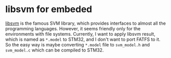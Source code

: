 # libsvm for embeded

[libsvm](https://www.csie.ntu.edu.tw/~cjlin/libsvm/) is the famous SVM library, which provides interfaces to almost all the programming languages. However, it seems friendly only for the environments with file systems. Currently, I want to apply libsvm result, which is named as `*.model` to STM32, and I don't want to port FATFS to it. So the easy way is maybe converting `*.model` file to `svm_model.h` and `svm_model.c` which can be compiled to STM32.

